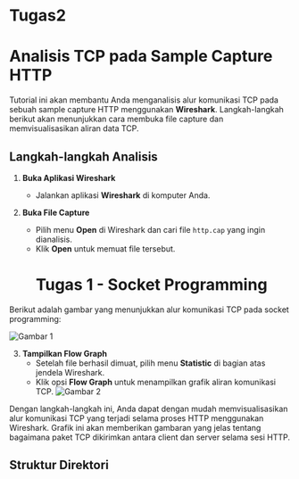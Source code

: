 # Tugas2
# Analisis TCP pada Sample Capture HTTP

Tutorial ini akan membantu Anda menganalisis alur komunikasi TCP pada sebuah sample capture HTTP menggunakan **Wireshark**. Langkah-langkah berikut akan menunjukkan cara membuka file capture dan memvisualisasikan aliran data TCP.

## Langkah-langkah Analisis

1. **Buka Aplikasi Wireshark**
   - Jalankan aplikasi **Wireshark** di komputer Anda.

2. **Buka File Capture**
   - Pilih menu **Open** di Wireshark dan cari file `http.cap` yang ingin dianalisis.
   - Klik **Open** untuk memuat file tersebut.
     # Tugas 1 - Socket Programming

Berikut adalah gambar yang menunjukkan alur komunikasi TCP pada socket programming:

![Gambar 1](https://github.com/Harrydhe/Tugas2/blob/main/assets/gambar1.jpg)


3. **Tampilkan Flow Graph**
   - Setelah file berhasil dimuat, pilih menu **Statistic** di bagian atas jendela Wireshark.
   - Klik opsi **Flow Graph** untuk menampilkan grafik aliran komunikasi TCP.
     ![Gambar 2](https://github.com/Harrydhe/Tugas2/blob/main/assets/gambar2.jpg)


Dengan langkah-langkah ini, Anda dapat dengan mudah memvisualisasikan alur komunikasi TCP yang terjadi selama proses HTTP menggunakan Wireshark. Grafik ini akan memberikan gambaran yang jelas tentang bagaimana paket TCP dikirimkan antara client dan server selama sesi HTTP.

## Struktur Direktori

